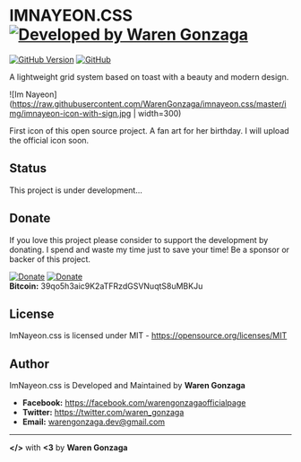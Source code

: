 # IMNAYEON.CSS [![Developed by Waren Gonzaga](https://img.shields.io/badge/Developed%20by-Waren%20Gonzaga-blue.svg?longCache=true&style=for-the-badge)](https://facebook.com/warengonzagaofficialpage)

[![GitHub Version](https://img.shields.io/github/release/WarenGonzaga/imnayeon.css.svg?style=for-the-badge)](https://github.com/WarenGonzaga/imnayeon.css/)
[![GitHub](https://img.shields.io/github/license/WarenGonzaga/imnayeon.css.svg?style=for-the-badge)](https://github.com/WarenGonzaga/imnayeon.css)

A lightweight grid system based on toast with a beauty and modern design.

![Im Nayeon](https://raw.githubusercontent.com/WarenGonzaga/imnayeon.css/master/img/imnayeon-icon-with-sign.jpg | width=300)

First icon of this open source project. A fan art for her birthday. I will upload the official icon soon.

## Status

This project is under development...

## Donate

If you love this project please consider to support the development by donating. I spend and waste my time just to save your time! Be a sponsor or backer of this project.<br>

[![Donate](https://img.shields.io/badge/Donate-PayPal-blue.svg)](https://paypal.me/warengonzagaofficial)
[![Donate](https://img.shields.io/badge/Donate-Buy%20Me%20A%20Coffee-orange.svg)](https://www.buymeacoffee.com/warengonzagadev)<br>
**Bitcoin:** 39qo5h3aic9K2aTFRzdGSVNuqtS8uMBKJu

## License

ImNayeon.css is licensed under MIT - https://opensource.org/licenses/MIT

## Author

ImNayeon.css is Developed and Maintained by **Waren Gonzaga**

- **Facebook:** https://facebook.com/warengonzagaofficialpage
- **Twitter:** https://twitter.com/waren_gonzaga
- **Email:** warengonzaga.dev@gmail.com

---

**</>** with **<3** by **Waren Gonzaga**
